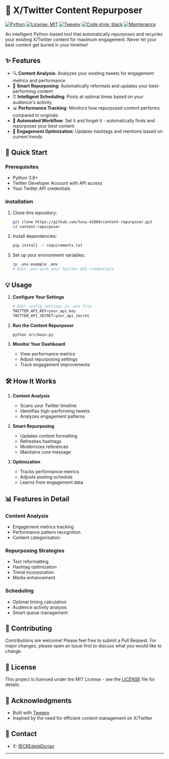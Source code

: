# 🔄 X/Twitter Content Repurposer

[![Python](https://img.shields.io/badge/python-v3.8+-blue.svg)](https://www.python.org/)
[![License: MIT](https://img.shields.io/badge/License-MIT-yellow.svg)](https://opensource.org/licenses/MIT)
[![Tweepy](https://img.shields.io/badge/Tweepy-4.14.0-blue)](https://www.tweepy.org/)
[![Code style: black](https://img.shields.io/badge/code%20style-black-000000.svg)](https://github.com/psf/black)
[![Maintenance](https://img.shields.io/badge/Maintained%3F-yes-green.svg)](https://github.com/tony-42069/content-repurposer/graphs/commit-activity)

An intelligent Python-based tool that automatically repurposes and recycles your existing X/Twitter content for maximum engagement. Never let your best content get buried in your timeline!

## ✨ Features

- 🔍 **Content Analysis**: Analyzes your existing tweets for engagement metrics and performance
- 🔄 **Smart Repurposing**: Automatically reformats and updates your best-performing content
- ⏰ **Intelligent Scheduling**: Posts at optimal times based on your audience's activity
- 📊 **Performance Tracking**: Monitors how repurposed content performs compared to originals
- 🤖 **Automated Workflow**: Set it and forget it - automatically finds and repurposes your best content
- 🎯 **Engagement Optimization**: Updates hashtags and mentions based on current trends

## 🚀 Quick Start

### Prerequisites

- Python 3.8+
- Twitter Developer Account with API access
- Your Twitter API credentials

### Installation

1. Clone this repository:
   ```bash
   git clone https://github.com/tony-42069/content-repurposer.git
   cd content-repurposer
   ```

2. Install dependencies:
   ```bash
   pip install -r requirements.txt
   ```

3. Set up your environment variables:
   ```bash
   cp .env.example .env
   # Edit .env with your Twitter API credentials
   ```

## 💡 Usage

1. **Configure Your Settings**
   ```python
   # Edit config settings in .env file
   TWITTER_API_KEY=your_api_key
   TWITTER_API_SECRET=your_api_secret
   ```

2. **Run the Content Repurposer**
   ```bash
   python src/main.py
   ```

3. **Monitor Your Dashboard**
   - View performance metrics
   - Adjust repurposing settings
   - Track engagement improvements

## 🛠️ How It Works

1. **Content Analysis**
   - Scans your Twitter timeline
   - Identifies high-performing tweets
   - Analyzes engagement patterns

2. **Smart Repurposing**
   - Updates content formatting
   - Refreshes hashtags
   - Modernizes references
   - Maintains core message

3. **Optimization**
   - Tracks performance metrics
   - Adjusts posting schedule
   - Learns from engagement data

## 📊 Features in Detail

### Content Analysis
- Engagement metrics tracking
- Performance pattern recognition
- Content categorization

### Repurposing Strategies
- Text reformatting
- Hashtag optimization
- Trend incorporation
- Media enhancement

### Scheduling
- Optimal timing calculation
- Audience activity analysis
- Smart queue management

## 🤝 Contributing

Contributions are welcome! Please feel free to submit a Pull Request. For major changes, please open an issue first to discuss what you would like to change.

## 📝 License

This project is licensed under the MIT License - see the [LICENSE](LICENSE) file for details.

## 🙏 Acknowledgments

- Built with [Tweepy](https://www.tweepy.org/)
- Inspired by the need for efficient content management on X/Twitter

## 📧 Contact

- X: [@CREdebtDorian](https://twitter.com/credebtdorian)

---

